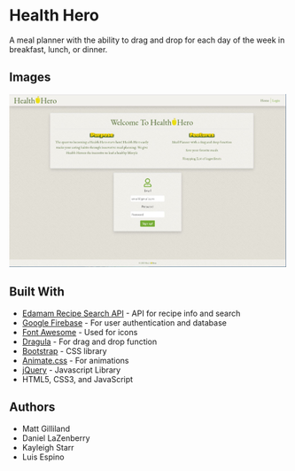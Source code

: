 # Health Hero
A meal planner with the ability to drag and drop for each day of the week in breakfast, lunch, or dinner.

## Images
<img src="assets/images/screenshot-of-home.jpg" width="500">

## Built With

* [Edamam Recipe Search API](https://developer.edamam.com/edamam-recipe-api) - API for recipe info and search
* [Google Firebase](https://firebase.google.com/) - For user authentication and database
* [Font Awesome](https://fontawesome.com/v4.7.0/icons/) - Used for icons
* [Dragula](https://github.com/bevacqua/dragula) - For drag and drop function
* [Bootstrap](https://getbootstrap.com/) - CSS library
* [Animate.css](https://daneden.github.io/animate.css/) - For animations
* [jQuery](https://jquery.com/) - Javascript Library
* HTML5, CSS3, and JavaScript

## Authors
* Matt Gilliland
* Daniel LaZenberry
* Kayleigh Starr
* Luis Espino




